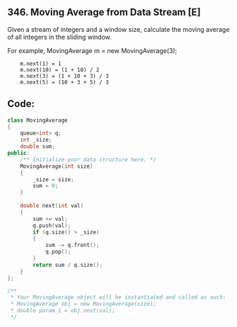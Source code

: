 ## 346. Moving Average from Data Stream [E]
Given a stream of integers and a window size, calculate the moving average of all integers in the sliding window.

For example,
MovingAverage m = new MovingAverage(3);
```
    m.next(1) = 1
    m.next(10) = (1 + 10) / 2
    m.next(3) = (1 + 10 + 3) / 3
    m.next(5) = (10 + 3 + 5) / 3
```

## Code:
```c++
class MovingAverage 
{
    queue<int> q;
    int _size;
    double sum;
public:
    /** Initialize your data structure here. */
    MovingAverage(int size) 
    {
        _size = size;
        sum = 0;
    }
    
    double next(int val) 
    {
        sum += val;
        q.push(val);
        if (q.size() > _size)
        {
            sum -= q.front();
            q.pop();
        }
        return sum / q.size();
    }
};

/**
 * Your MovingAverage object will be instantiated and called as such:
 * MovingAverage obj = new MovingAverage(size);
 * double param_1 = obj.next(val);
 */
 ```
